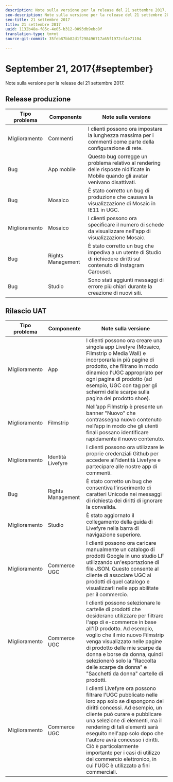 ```yaml
---
description: Note sulla versione per la release del 21 settembre 2017.
seo-description: Note sulla versione per la release del 21 settembre 2017.
seo-title: 21 settembre 2017
title: 21 settembre 2017
uuid: 1132b48a-f85c-4e05-b312-0093db9ebc8f
translation-type: tm+mt
source-git-commit: 35feb87bb82d1f298496717a65f1972cf4e71104

---
```



# September 21, 2017{#september}

Note sulla versione per la release del 21 settembre 2017.

## Release produzione

| **Tipo problema** | **Componente** | **Note sulla versione** |
|---|---|---|
| Miglioramento | Commenti | I clienti possono ora impostare la lunghezza massima per i commenti come parte della configurazione di rete. |
| Bug | App mobile | Questo bug corregge un problema relativo al rendering delle risposte nidificate in Mobile quando gli avatar venivano disattivati. |
| Bug | Mosaico | È stato corretto un bug di produzione che causava la visualizzazione di Mosaic in IE11 in UGC. |
| Miglioramento | Mosaico | I clienti possono ora specificare il numero di schede da visualizzare nell'app di visualizzazione Mosaic. |
| Bug | Rights Management | È stato corretto un bug che impediva a un utente di Studio di richiedere diritti sul contenuto di Instagram Carousel. |
| Bug | Studio | Sono stati aggiunti messaggi di errore più chiari durante la creazione di nuovi siti. |

## Rilascio UAT

| **Tipo problema** | **Componente** | **Note sulla versione** |
|---|---|---|
| Miglioramento | App | I clienti possono ora creare una singola app Livefyre (Mosaico, Filmstrip o Media Wall) e incorporarla in più pagine di prodotto, che filtrano in modo dinamico l’UGC appropriato per ogni pagina di prodotto (ad esempio, UGC con tag per gli schermi delle scarpe sulla pagina del prodotto shoe). |
| Miglioramento | Filmstrip | Nell’app Filmstrip è presente un banner "Nuovo" che contrassegna nuovo contenuto nell’app in modo che gli utenti finali possano identificare rapidamente il nuovo contenuto. |
| Miglioramento | Identità Livefyre | I clienti possono ora utilizzare le proprie credenziali Github per accedere all'identità Livefyre e partecipare alle nostre app di commenti. |
| Bug | Rights Management | È stato corretto un bug che consentiva l’inserimento di caratteri Unicode nei messaggi di richiesta dei diritti di ignorare la convalida. |
| Miglioramento | Studio | È stato aggiornato il collegamento della guida di Livefyre nella barra di navigazione superiore. |
| Miglioramento | Commerce UGC | I clienti possono ora caricare manualmente un catalogo di prodotti Google in uno studio LF utilizzando un'esportazione di file JSON. Questo consente al cliente di associare UGC ai prodotti di quel catalogo e visualizzarli nelle app abilitate per il commercio. |
| Miglioramento | Commerce UGC | I clienti possono selezionare le cartelle di prodotti che desiderano utilizzare per filtrare l'app di e-commerce in base all'ID prodotto. Ad esempio, voglio che il mio nuovo Filmstrip venga visualizzato nelle pagine di prodotto delle mie scarpe da donna e borse da donna, quindi selezionerò solo la "Raccolta delle scarpe da donna" e "Sacchetti da donna" cartelle di prodotti. |
| Miglioramento | Commerce UGC | I clienti Livefyre ora possono filtrare l'UGC pubblicato nelle loro app solo se dispongono dei diritti concessi. Ad esempio, un cliente può curare e pubblicare una selezione di elementi, ma il rendering di tali elementi sarà eseguito nell'app solo dopo che l'autore avrà concesso i diritti. Ciò è particolarmente importante per i casi di utilizzo del commercio elettronico, in cui l'UGC è utilizzato a fini commerciali. |

